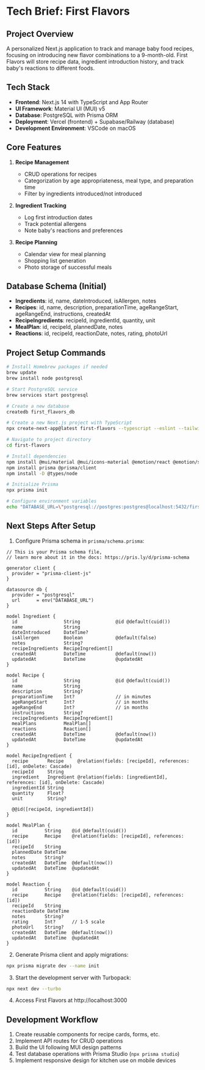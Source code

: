 # Tech Brief: First Flavors

## Project Overview
A personalized Next.js application to track and manage baby food recipes, focusing on introducing new flavor combinations to a 9-month-old. First Flavors will store recipe data, ingredient introduction history, and track baby's reactions to different foods.

## Tech Stack
- **Frontend**: Next.js 14 with TypeScript and App Router
- **UI Framework**: Material UI (MUI) v5
- **Database**: PostgreSQL with Prisma ORM
- **Deployment**: Vercel (frontend) + Supabase/Railway (database)
- **Development Environment**: VSCode on macOS

## Core Features
1. **Recipe Management**
   - CRUD operations for recipes
   - Categorization by age appropriateness, meal type, and preparation time
   - Filter by ingredients introduced/not introduced

2. **Ingredient Tracking**
   - Log first introduction dates
   - Track potential allergens
   - Note baby's reactions and preferences

3. **Recipe Planning**
   - Calendar view for meal planning
   - Shopping list generation
   - Photo storage of successful meals

## Database Schema (Initial)
- **Ingredients**: id, name, dateIntroduced, isAllergen, notes
- **Recipes**: id, name, description, preparationTime, ageRangeStart, ageRangeEnd, instructions, createdAt
- **RecipeIngredients**: recipeId, ingredientId, quantity, unit
- **MealPlan**: id, recipeId, plannedDate, notes
- **Reactions**: id, recipeId, reactionDate, notes, rating, photoUrl

## Project Setup Commands

```bash
# Install Homebrew packages if needed
brew update
brew install node postgresql

# Start PostgreSQL service
brew services start postgresql

# Create a new database
createdb first_flavors_db

# Create a new Next.js project with TypeScript
npx create-next-app@latest first-flavors --typescript --eslint --tailwind=false --app --src-dir

# Navigate to project directory
cd first-flavors

# Install dependencies
npm install @mui/material @mui/icons-material @emotion/react @emotion/styled
npm install prisma @prisma/client
npm install -D @types/node

# Initialize Prisma
npx prisma init

# Configure environment variables
echo "DATABASE_URL=\"postgresql://postgres:postgres@localhost:5432/first_flavors_db\"" > .env
```

## Next Steps After Setup

1. Configure Prisma schema in `prisma/schema.prisma`:

```prisma
// This is your Prisma schema file,
// learn more about it in the docs: https://pris.ly/d/prisma-schema

generator client {
  provider = "prisma-client-js"
}

datasource db {
  provider = "postgresql"
  url      = env("DATABASE_URL")
}

model Ingredient {
  id                 String             @id @default(cuid())
  name               String
  dateIntroduced     DateTime?
  isAllergen         Boolean            @default(false)
  notes              String?
  recipeIngredients  RecipeIngredient[]
  createdAt          DateTime           @default(now())
  updatedAt          DateTime           @updatedAt
}

model Recipe {
  id                 String             @id @default(cuid())
  name               String
  description        String?
  preparationTime    Int?               // in minutes
  ageRangeStart      Int?               // in months
  ageRangeEnd        Int?               // in months
  instructions       String?
  recipeIngredients  RecipeIngredient[]
  mealPlans          MealPlan[]
  reactions          Reaction[]
  createdAt          DateTime           @default(now())
  updatedAt          DateTime           @updatedAt
}

model RecipeIngredient {
  recipe       Recipe     @relation(fields: [recipeId], references: [id], onDelete: Cascade)
  recipeId     String
  ingredient   Ingredient @relation(fields: [ingredientId], references: [id], onDelete: Cascade)
  ingredientId String
  quantity     Float?
  unit         String?

  @@id([recipeId, ingredientId])
}

model MealPlan {
  id          String    @id @default(cuid())
  recipe      Recipe    @relation(fields: [recipeId], references: [id])
  recipeId    String
  plannedDate DateTime
  notes       String?
  createdAt   DateTime  @default(now())
  updatedAt   DateTime  @updatedAt
}

model Reaction {
  id          String    @id @default(cuid())
  recipe      Recipe    @relation(fields: [recipeId], references: [id])
  recipeId    String
  reactionDate DateTime
  notes       String?
  rating      Int?      // 1-5 scale
  photoUrl    String?
  createdAt   DateTime  @default(now())
  updatedAt   DateTime  @updatedAt
}
```

2. Generate Prisma client and apply migrations:

```bash
npx prisma migrate dev --name init
```

3. Start the development server with Turbopack:

```bash
npx next dev --turbo
```

4. Access First Flavors at http://localhost:3000

## Development Workflow
1. Create reusable components for recipe cards, forms, etc.
2. Implement API routes for CRUD operations
3. Build the UI following MUI design patterns
4. Test database operations with Prisma Studio (`npx prisma studio`)
5. Implement responsive design for kitchen use on mobile devices
